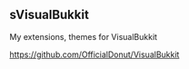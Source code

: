 ## sVisualBukkit

My extensions, themes for VisualBukkit<p>
https://github.com/OfficialDonut/VisualBukkit